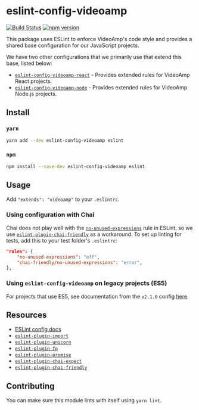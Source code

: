 # eslint-config-videoamp
[![Build Status](https://semaphoreci.com/api/v1/videoamp/eslint-config-videoamp/branches/master/badge.svg)](https://semaphoreci.com/videoamp/eslint-config-videoamp)
[![npm version](https://badge.fury.io/js/eslint-config-videoamp.svg)](https://badge.fury.io/js/eslint-config-videoamp)

This package uses ESLint to enforce VideoAmp's code style and provides a shared base configuration for our JavaScript projects.

We have two other configurations that we primarily use that extend this base, listed below:
- [`eslint-config-videoamp-react`](https://github.com/VideoAmp/eslint-config-videoamp-react) - Provides extended rules for VideoAmp React projects.
- [`eslint-config-videoamp-node`](https://github.com/VideoAmp/eslint-config-videoamp-node) - Provides extended rules for VideoAmp Node.js projects.

## Install
### `yarn`
```sh
yarn add --dev eslint-config-videoamp eslint
```
### `npm`
```sh
npm install --save-dev eslint-config-videoamp eslint
```

## Usage
Add `"extends": "videoamp"` to your `.eslintrc`.

### Using configuration with Chai
Chai does not play well with the [`no-unused-expressions`](http://eslint.org/docs/rules/no-unused-expressions) rule in ESLint, so we use [`eslint-plugin-chai-friendly`](https://github.com/ihordiachenko/eslint-plugin-chai-friendly) as a workaround. To set up linting for tests, add this to your test folder's `.eslintrc`:
```json
"rules": {
    "no-unused-expressions": "off",
    "chai-friendly/no-unused-expressions": "error",
},
```

### Using `eslint-config-videoamp` on legacy projects (ES5)
For projects that use ES5, see documentation from the `v2.1.0` config [here](https://github.com/VideoAmp/eslint-config-videoamp/tree/v2.1.0#eslint-config-videoampes5).

## Resources
- [ESLint config docs](http://eslint.org/docs/user-guide/configuring#extending-configuration-files)
- [`eslint-plugin-import`](https://github.com/benmosher/eslint-plugin-import)
- [`eslint-plugin-unicorn`](https://github.com/sindresorhus/eslint-plugin-unicorn)
- [`eslint-plugin-fp`](https://github.com/jfmengels/eslint-plugin-fp)
- [`eslint-plugin-promise`](https://github.com/xjamundx/eslint-plugin-promise)
- [`eslint-plugin-chai-expect`](https://github.com/turbo87/eslint-plugin-chai-expect)
- [`eslint-plugin-chai-friendly`](https://github.com/ihordiachenko/eslint-plugin-chai-friendly)

## Contributing
You can make sure this module lints with itself using `yarn lint`.

